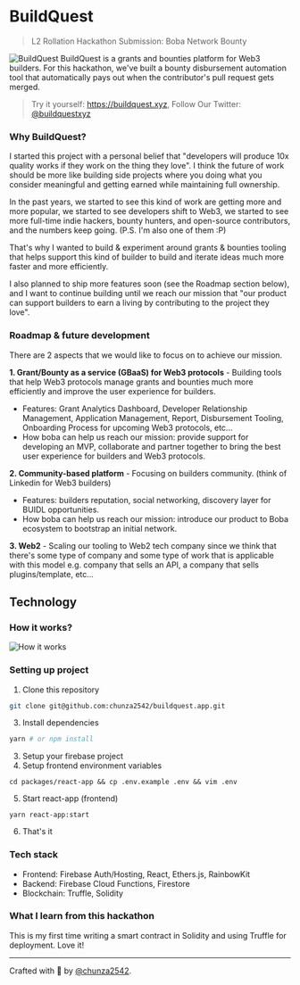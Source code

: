 # BuildQuest
> L2 Rollation Hackathon Submission: Boba Network Bounty 

![BuildQuest](https://i.ibb.co/xS2SFrt/Clean-Shot-2565-05-23-at-03-45-29-2x.png)
BuildQuest is a grants and bounties platform for Web3 builders. For this hackathon, we've built a bounty disbursement automation tool that automatically pays out when the contributor's pull request gets merged.

> Try it yourself: https://buildquest.xyz, Follow Our Twitter: [@buildquestxyz](https://twitter.com/buildquestxyz)

### Why BuildQuest?
I started this project with a personal belief that "developers will produce 10x quality works if they work on the thing they love". I think the future of work should be more like building side projects where you doing what you consider meaningful and getting earned while maintaining full ownership.

In the past years, we started to see this kind of work are getting more and more popular, we started to see developers shift to Web3, we started to see more full-time indie hackers, bounty hunters, and open-source contributors, and the numbers keep going. (P.S. I'm also one of them :P)

That's why I wanted to build & experiment around grants & bounties tooling that helps support this kind of builder to build and iterate ideas much more faster and more efficiently.

I also planned to ship more features soon (see the Roadmap section below), and I want to continue building until we reach our mission that "our product can support builders to earn a living by contributing to the project they love".

### Roadmap & future development
There are 2 aspects that we would like to focus on to achieve our mission.

**1. Grant/Bounty as a service (GBaaS) for Web3 protocols** - Building tools that help Web3 protocols manage grants and bounties much more efficiently and improve the user experience for builders.
  - Features: Grant Analytics Dashboard, Developer Relationship Management, Application Management, Report, Disbursement Tooling, Onboarding Process for upcoming Web3 protocols, etc...
  - How boba can help us reach our mission: provide support for developing an MVP, collaborate and partner together to bring the best user experience for builders and Web3 protocols.

**2. Community-based platform** - Focusing on builders community. (think of Linkedin for Web3 builders)
  - Features: builders reputation, social networking, discovery layer for BUIDL opportunities.
  - How boba can help us reach our mission: introduce our product to Boba ecosystem to bootstrap an initial network.

**3. Web2** - Scaling our tooling to Web2 tech company since we think that there's some type of company and some type of work that is applicable with this model e.g. company that sells an API, a company that sells plugins/template, etc... 

## Technology
### How it works?
![How it works](https://i.ibb.co/LnfxHn5/Clean-Shot-2565-05-23-at-04-19-53-2x.png)
### Setting up project
1. Clone this repository
```sh
git clone git@github.com:chunza2542/buildquest.app.git
```
3. Install dependencies
```sh
yarn # or npm install
```
3. Setup your firebase project
4. Setup frontend environment variables
```
cd packages/react-app && cp .env.example .env && vim .env
```
5. Start react-app (frontend)
```
yarn react-app:start
```
6. That's it

### Tech stack
- Frontend: Firebase Auth/Hosting, React, Ethers.js, RainbowKit
- Backend: Firebase Cloud Functions, Firestore
- Blockchain: Truffle, Solidity

### What I learn from this hackathon 
This is my first time writing a smart contract in Solidity and using Truffle for deployment. Love it!

---

Crafted with 🧡 by [@chunza2542](https://twitter.com/chunza2542).

